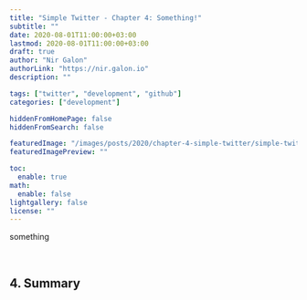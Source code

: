 ```yaml
---
title: "Simple Twitter - Chapter 4: Something!"
subtitle: ""
date: 2020-08-01T11:00:00+03:00
lastmod: 2020-08-01T11:00:00+03:00
draft: true
author: "Nir Galon"
authorLink: "https://nir.galon.io"
description: ""

tags: ["twitter", "development", "github"]
categories: ["development"]

hiddenFromHomePage: false
hiddenFromSearch: false

featuredImage: "/images/posts/2020/chapter-4-simple-twitter/simple-twitter-cover.webp"
featuredImagePreview: ""

toc:
  enable: true
math:
  enable: false
lightgallery: false
license: ""
---
```


something

&nbsp;

## 4. Summary
